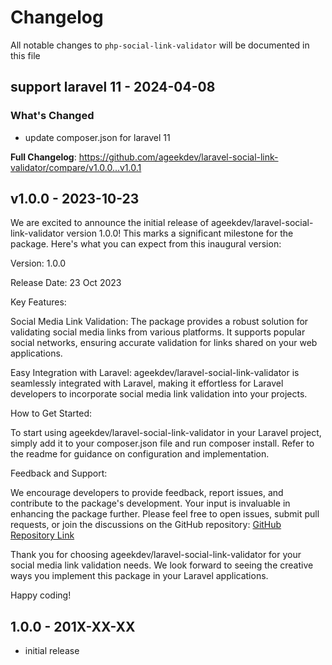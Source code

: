 # Changelog

All notable changes to `php-social-link-validator` will be documented in this file

## support laravel 11 - 2024-04-08

### What's Changed

- update composer.json for laravel 11

**Full Changelog**: https://github.com/ageekdev/laravel-social-link-validator/compare/v1.0.0...v1.0.1

## v1.0.0 - 2023-10-23

We are excited to announce the initial release of ageekdev/laravel-social-link-validator version 1.0.0! This marks a significant milestone for the package. Here's what you can expect from this inaugural version:

Version: 1.0.0

Release Date: 23 Oct 2023

Key Features:

Social Media Link Validation: The package provides a robust solution for validating social media links from various platforms. It supports popular social networks, ensuring accurate validation for links shared on your web applications.

Easy Integration with Laravel: ageekdev/laravel-social-link-validator is seamlessly integrated with Laravel, making it effortless for Laravel developers to incorporate social media link validation into your projects.

How to Get Started:

To start using ageekdev/laravel-social-link-validator in your Laravel project, simply add it to your composer.json file and run composer install. Refer to the readme for guidance on configuration and implementation.

Feedback and Support:

We encourage developers to provide feedback, report issues, and contribute to the package's development. Your input is invaluable in enhancing the package further. Please feel free to open issues, submit pull requests, or join the discussions on the GitHub repository: [GitHub Repository Link](https://github.com/ageekdev/laravel-social-link-validator)

Thank you for choosing ageekdev/laravel-social-link-validator for your social media link validation needs. We look forward to seeing the creative ways you implement this package in your Laravel applications.

Happy coding!

## 1.0.0 - 201X-XX-XX

- initial release
